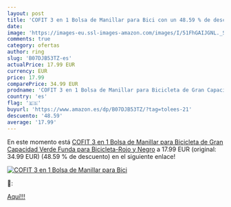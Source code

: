 ```yaml
---
layout: post
title: 'COFIT 3 en 1 Bolsa de Manillar para Bici con un 48.59 % de descuento'
date: 
image: 'https://images-eu.ssl-images-amazon.com/images/I/51FhGAIJGNL._SL200_.jpg'
comments: true
category: ofertas
author: ring
slug: 'B07DJB53TZ-es'
actualPrice: 17.99 EUR
currency: EUR
price: 17.99
comparePrice: 34.99 EUR
prodname: 'COFIT 3 en 1 Bolsa de Manillar para Bicicleta de Gran Capacidad Verde  Funda para Bicicleta-Rojo y Negro'
country: 'es'
flag: '🇪🇸'
buyurl: 'https://www.amazon.es/dp/B07DJB53TZ/?tag=tolees-21'
descuento: '48.59'
average: '17.99'
---
```


En este momento está [COFIT 3 en 1 Bolsa de Manillar para Bicicleta de Gran Capacidad Verde  Funda para Bicicleta-Rojo y Negro](https://www.amazon.es/dp/B07DJB53TZ/?tag=tolees-21) a 17.99 EUR (original: 34.99 EUR) (48.59 %  de descuento) en el siguiente enlace!

[![COFIT 3 en 1 Bolsa de Manillar para Bici](https://images-eu.ssl-images-amazon.com/images/I/51FhGAIJGNL._SL200_.jpg)](https://www.amazon.es/dp/B07DJB53TZ/?tag=tolees-21)

🔎:


[Aquí!!!](https://www.amazon.es/dp/B07DJB53TZ/?tag=tolees-21)
